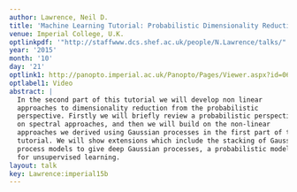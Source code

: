 ```yaml
---
author: Lawrence, Neil D.
title: 'Machine Learning Tutorial: Probabilistic Dimensionality Reduction II'
venue: Imperial College, U.K.
optlinkpdf: '"http://staffwww.dcs.shef.ac.uk/people/N.Lawrence/talks/" # "probdimII_imperial15.pdf"'
year: '2015'
month: '10'
day: '21'
optlink1: http://panopto.imperial.ac.uk/Panopto/Pages/Viewer.aspx?id=06941fe2-13be-45f5-9f57-52bfffed0960
optlabel1: Video
abstract: |
  In the second part of this tutorial we will develop non linear
  approaches to dimensionality reduction from the probabilistic
  perspective. Firstly we will briefly review a probabilistic perspectives
  on spectral approaches, and then we will build on the non-linear
  approaches we derived using Gaussian processes in the first part of the
  tutorial. We will show extensions which include the stacking of Gaussian
  process models to give deep Gaussian processes, a probabilistic model
  for unsupervised learning.
layout: talk
key: Lawrence:imperial15b
---
```

